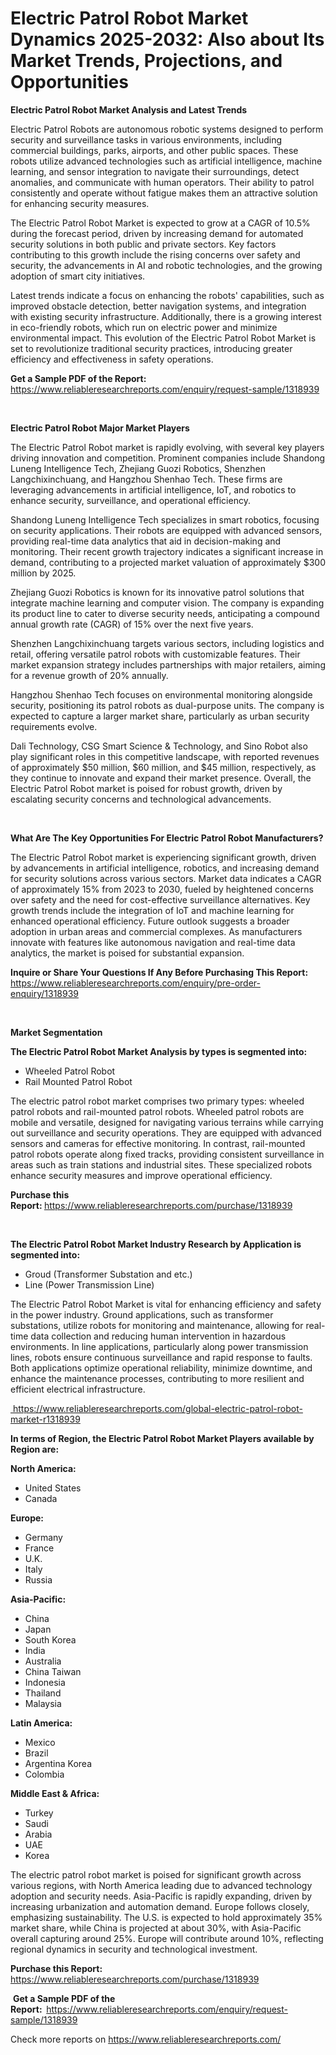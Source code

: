 <p><h1>Electric Patrol Robot Market Dynamics 2025-2032: Also about Its Market Trends, Projections, and Opportunities</h1></p><p><strong>Electric Patrol Robot Market Analysis and Latest Trends</strong></p>
<p><p>Electric Patrol Robots are autonomous robotic systems designed to perform security and surveillance tasks in various environments, including commercial buildings, parks, airports, and other public spaces. These robots utilize advanced technologies such as artificial intelligence, machine learning, and sensor integration to navigate their surroundings, detect anomalies, and communicate with human operators. Their ability to patrol consistently and operate without fatigue makes them an attractive solution for enhancing security measures.</p><p>The Electric Patrol Robot Market is expected to grow at a CAGR of 10.5% during the forecast period, driven by increasing demand for automated security solutions in both public and private sectors. Key factors contributing to this growth include the rising concerns over safety and security, the advancements in AI and robotic technologies, and the growing adoption of smart city initiatives. </p><p>Latest trends indicate a focus on enhancing the robots' capabilities, such as improved obstacle detection, better navigation systems, and integration with existing security infrastructure. Additionally, there is a growing interest in eco-friendly robots, which run on electric power and minimize environmental impact. This evolution of the Electric Patrol Robot Market is set to revolutionize traditional security practices, introducing greater efficiency and effectiveness in safety operations.</p></p>
<p><strong>Get a Sample PDF of the Report:&nbsp;</strong> <a href="https://www.reliableresearchreports.com/enquiry/request-sample/1318939?utm_campaign=3557&utm_medium=2&utm_source=Github&utm_content=ia&utm_term=29032025&utm_id=electric-patrol-robot">https://www.reliableresearchreports.com/enquiry/request-sample/1318939</a></p>
<p>&nbsp;</p>
<p><strong>Electric Patrol Robot Major Market Players</strong></p>
<p><p>The Electric Patrol Robot market is rapidly evolving, with several key players driving innovation and competition. Prominent companies include Shandong Luneng Intelligence Tech, Zhejiang Guozi Robotics, Shenzhen Langchixinchuang, and Hangzhou Shenhao Tech. These firms are leveraging advancements in artificial intelligence, IoT, and robotics to enhance security, surveillance, and operational efficiency.</p><p>Shandong Luneng Intelligence Tech specializes in smart robotics, focusing on security applications. Their robots are equipped with advanced sensors, providing real-time data analytics that aid in decision-making and monitoring. Their recent growth trajectory indicates a significant increase in demand, contributing to a projected market valuation of approximately $300 million by 2025.</p><p>Zhejiang Guozi Robotics is known for its innovative patrol solutions that integrate machine learning and computer vision. The company is expanding its product line to cater to diverse security needs, anticipating a compound annual growth rate (CAGR) of 15% over the next five years.</p><p>Shenzhen Langchixinchuang targets various sectors, including logistics and retail, offering versatile patrol robots with customizable features. Their market expansion strategy includes partnerships with major retailers, aiming for a revenue growth of 20% annually.</p><p>Hangzhou Shenhao Tech focuses on environmental monitoring alongside security, positioning its patrol robots as dual-purpose units. The company is expected to capture a larger market share, particularly as urban security requirements evolve.</p><p>Dali Technology, CSG Smart Science & Technology, and Sino Robot also play significant roles in this competitive landscape, with reported revenues of approximately $50 million, $60 million, and $45 million, respectively, as they continue to innovate and expand their market presence. Overall, the Electric Patrol Robot market is poised for robust growth, driven by escalating security concerns and technological advancements.</p></p>
<p>&nbsp;</p>
<p><strong>What Are The Key Opportunities For Electric Patrol Robot Manufacturers?</strong></p>
<p><p>The Electric Patrol Robot market is experiencing significant growth, driven by advancements in artificial intelligence, robotics, and increasing demand for security solutions across various sectors. Market data indicates a CAGR of approximately 15% from 2023 to 2030, fueled by heightened concerns over safety and the need for cost-effective surveillance alternatives. Key growth trends include the integration of IoT and machine learning for enhanced operational efficiency. Future outlook suggests a broader adoption in urban areas and commercial complexes. As manufacturers innovate with features like autonomous navigation and real-time data analytics, the market is poised for substantial expansion.</p></p>
<p><strong>Inquire or Share Your Questions If Any Before Purchasing This Report:</strong> <a href="https://www.reliableresearchreports.com/enquiry/pre-order-enquiry/1318939?utm_campaign=3557&utm_medium=2&utm_source=Github&utm_content=ia&utm_term=29032025&utm_id=electric-patrol-robot">https://www.reliableresearchreports.com/enquiry/pre-order-enquiry/1318939</a></p>
<p>&nbsp;</p>
<p><strong>Market Segmentation</strong></p>
<p><strong>The Electric Patrol Robot Market Analysis by types is segmented into:</strong></p>
<p><ul><li>Wheeled Patrol Robot</li><li>Rail Mounted Patrol Robot</li></ul></p>
<p><p>The electric patrol robot market comprises two primary types: wheeled patrol robots and rail-mounted patrol robots. Wheeled patrol robots are mobile and versatile, designed for navigating various terrains while carrying out surveillance and security operations. They are equipped with advanced sensors and cameras for effective monitoring. In contrast, rail-mounted patrol robots operate along fixed tracks, providing consistent surveillance in areas such as train stations and industrial sites. These specialized robots enhance security measures and improve operational efficiency.</p></p>
<p><strong>Purchase this Report:&nbsp;</strong><a href="https://www.reliableresearchreports.com/purchase/1318939?utm_campaign=3557&utm_medium=2&utm_source=Github&utm_content=ia&utm_term=29032025&utm_id=electric-patrol-robot">https://www.reliableresearchreports.com/purchase/1318939</a></p>
<p>&nbsp;</p>
<p><strong>The Electric Patrol Robot Market Industry Research by Application is segmented into:</strong></p>
<p><ul><li>Groud (Transformer Substation and etc.)</li><li>Line (Power Transmission Line)</li></ul></p>
<p><p>The Electric Patrol Robot Market is vital for enhancing efficiency and safety in the power industry. Ground applications, such as transformer substations, utilize robots for monitoring and maintenance, allowing for real-time data collection and reducing human intervention in hazardous environments. In line applications, particularly along power transmission lines, robots ensure continuous surveillance and rapid response to faults. Both applications optimize operational reliability, minimize downtime, and enhance the maintenance processes, contributing to more resilient and efficient electrical infrastructure.</p></p>
<p><a href="https://www.reliableresearchreports.com/global-electric-patrol-robot-market-r1318939?utm_campaign=3557&utm_medium=2&utm_source=Github&utm_content=ia&utm_term=29032025&utm_id=electric-patrol-robot">&nbsp;https://www.reliableresearchreports.com/global-electric-patrol-robot-market-r1318939</a></p>
<p><strong>In terms of Region, the Electric Patrol Robot Market Players available by Region are:</strong></p>
<p>
    <p> <strong> North America: </strong>
        <ul>
            <li>United States</li>
            <li>Canada</li>
        </ul>
        </p> 
    <p> <strong> Europe: </strong>
        <ul>
            <li>Germany</li>
            <li>France</li>
            <li>U.K.</li>
            <li>Italy</li>
            <li>Russia</li>
        </ul>
        </p> 
    <p> <strong> Asia-Pacific: </strong>
        <ul>
            <li>China</li>
            <li>Japan</li>
            <li>South Korea</li>
            <li>India</li>
            <li>Australia</li>
            <li>China Taiwan</li>
            <li>Indonesia</li>
            <li>Thailand</li>
            <li>Malaysia</li>
        </ul>
        </p> 
    <p> <strong> Latin America: </strong>
        <ul>
            <li>Mexico</li>
            <li>Brazil</li>
            <li>Argentina Korea</li>
            <li>Colombia</li>
        </ul>
        </p> 
    <p> <strong> Middle East & Africa: </strong>
        <ul>
            <li>Turkey</li>
            <li>Saudi</li>
            <li>Arabia</li>
            <li>UAE</li>
            <li>Korea</li>
        </ul>
    </p>
    </p>
<p><p>The electric patrol robot market is poised for significant growth across various regions, with North America leading due to advanced technology adoption and security needs. Asia-Pacific is rapidly expanding, driven by increasing urbanization and automation demand. Europe follows closely, emphasizing sustainability. The U.S. is expected to hold approximately 35% market share, while China is projected at about 30%, with Asia-Pacific overall capturing around 25%. Europe will contribute around 10%, reflecting regional dynamics in security and technological investment.</p></p>
<p><strong>Purchase this Report: </strong><a href="https://www.reliableresearchreports.com/purchase/1318939?utm_campaign=3557&utm_medium=2&utm_source=Github&utm_content=ia&utm_term=29032025&utm_id=electric-patrol-robot">https://www.reliableresearchreports.com/purchase/1318939</a></p>
<p>&nbsp;<strong>Get a Sample PDF of the Report:&nbsp;&nbsp;</strong><a href="https://www.reliableresearchreports.com/enquiry/request-sample/1318939?utm_campaign=3557&utm_medium=2&utm_source=Github&utm_content=ia&utm_term=29032025&utm_id=electric-patrol-robot">https://www.reliableresearchreports.com/enquiry/request-sample/1318939</a></p>
<p><strong></strong></p>
<p>Check more reports on <a href="https://www.reliableresearchreports.com/?utm_campaign=3557&utm_medium=2&utm_source=Github&utm_content=ia&utm_term=29032025&utm_id=electric-patrol-robot">https://www.reliableresearchreports.com/</a></p>